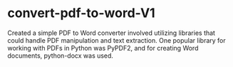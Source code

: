 # convert-pdf-to-word-V1
Created a simple PDF to Word converter involved utilizing libraries that could handle PDF manipulation and text extraction. One popular library for working with PDFs in Python was PyPDF2, and for creating Word documents, python-docx was used.
